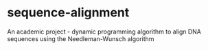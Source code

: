 # sequence-alignment

An academic project - dynamic programming algorithm to align DNA sequences using the Needleman-Wunsch algorithm
